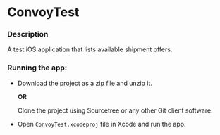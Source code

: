 # ConvoyTest

### Description
A test iOS application that lists available shipment offers.

### Running the app:

- Download the project as a zip file and unzip it.

  **OR**

  Clone the project using Sourcetree or any other Git client software.

- Open ```ConvoyTest.xcodeproj``` file in Xcode and run the app.
